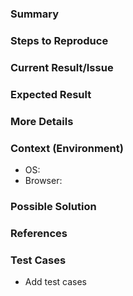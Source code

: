 <!--
Thank you for your issue/feature request. Please provide details and review
the requirements below.

Please remove sections here if not applicable.
-->

### Summary

<!-- Describe the issue -->

### Steps to Reproduce

<!-- Add detailed steps to reproduce the bug -->

### Current Result/Issue

<!-- Describe the current results -->

### Expected Result

<!-- Describe the expected results -->

### More Details

<!-- Any more details if available -->

### Context (Environment)

- OS:
- Browser:

### Possible Solution

<!-- If any possible solution is known -->

### References

### Test Cases

- Add test cases
